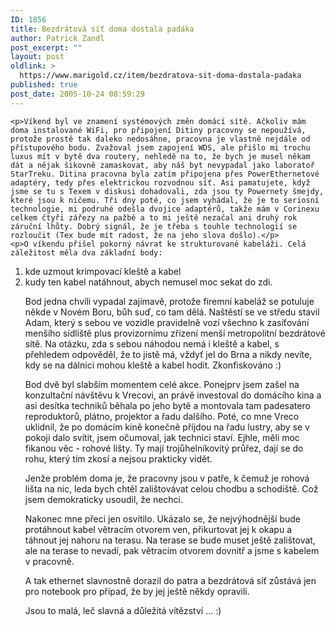 ```yaml
---
ID: 1856
title: Bezdrátová síť doma dostala padáka
author: Patrick Zandl
post_excerpt: ""
layout: post
oldlink: >
  https://www.marigold.cz/item/bezdratova-sit-doma-dostala-padaka
published: true
post_date: 2005-10-24 08:59:29
---
```

	<p>Víkend byl ve znamení systémových změn domácí sítě. Ačkoliv mám doma instalované WiFi, pro připojení Ditiny pracovny se nepoužívá, protože prostě tak daleko nedosáhne, pracovna je vlastně nejdále od přístupového bodu. Zvažoval jsem zapojení WDS, ale přišlo mi trochu luxus mít v bytě dva routery, nehledě na to, že bych je musel někam dát a nějak šikovně zamaskovat, aby náš byt nevypadal jako laboratoř StarTreku. Ditina pracovna byla zatím připojena přes PowerEthernetové adaptéry, tedy přes elektrickou rozvodnou síť. Asi pamatujete, když jsme se tu s Texem v diskusi dohadovali, zda jsou ty Powernety šmejdy, které jsou k ničemu. Tři dny poté, co jsem vyhádal, že je to seriosní technologie, mi podruhé odešla dvojice adaptérů, takže mám v Corinexu celkem čtyři zářezy na pažbě a to mi ještě nezačal ani druhý rok záruční lhůty. Dobrý signál, že je třeba s touhle technologií se rozloučit (Tex bude mít radost, že na jeho slova došlo).</p>
	<p>O víkendu přišel pokorný návrat ke strukturované kabeláži. Celá záležitost měla dva základní body: 
1) kde uzmout krimpovací kleště a kabel
2) kudy ten kabel natáhnout, abych nemusel moc sekat do zdi. </p>
	<p>Bod jedna chvíli vypadal zajímavě, protože firemní kabeláž se potuluje někde v Novém Boru, bůh suď, co tam dělá. Naštěstí se ve středu stavil Adam, který s sebou ve vozidle pravidelně vozí všechno k zasíťování menšího sídliště plus provizornímu zřízení menší metropolitní bezdrátové sítě. Na otázku, zda s sebou náhodou nemá i kleště a kabel, s přehledem odpověděl, že to jistě má, vždyť jel do Brna a nikdy nevíte, kdy se na dálnici mohou kleště a kabel hodit. Zkonfiskováno :)</p>
	<p>Bod dvě byl slabším momentem celé akce. Ponejprv jsem zašel na konzultační návštěvu k Vrecovi, an právě investoval do domácího kina a asi desítka techniků běhala po jeho bytě a montovala tam padesatero reproduktorů, plátno, projektor a řadu dalšího. Poté, co mne Vreco uklidnil, že po domácím kině konečně příjdou na řadu lustry, aby se v pokoji dalo svítit, jsem očumoval, jak technici staví. Ejhle, měli moc fikanou věc - rohové lišty. Ty mají trojůhelníkovitý průřez, dají se do rohu, který tím zkosí a nejsou prakticky vidět. </p>
	<p>Jenže problém doma je, že pracovny jsou v patře, k čemuž je rohová lišta na nic, leda bych chtěl zalištovávat celou chodbu a schodiště. Což jsem demokraticky usoudil, že nechci. </p>
	<p>Nakonec mne přeci jen osvítilo. Ukázalo se, že nejvýhodnější bude protáhnout kabel větracím otvorem ven, přikurtovat jej k okapu a táhnout jej nahoru na terasu. Na terase se bude muset ještě zalištovat, ale na terase to nevadí, pak větracím otvorem dovnitř a jsme s kabelem v pracovně.</p>
	<p>A tak ethernet slavnostně dorazil do patra a bezdrátová síť zůstává jen pro notebook pro případ, že by jej ještě někdy opravili. </p>
	<p>Jsou to malá, leč slavná a důležitá vítězství ... :)
</p>